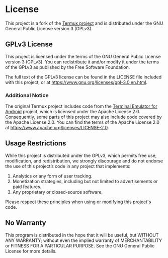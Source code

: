 # License

This project is a fork of the [Termux project](https://github.com/termux/termux-app) and is distributed under the GNU General Public License version 3 (GPLv3).

## GPLv3 License

This project is licensed under the terms of the GNU General Public License version 3 (GPLv3). You can redistribute it and/or modify it under the terms of the GPLv3 as published by the Free Software Foundation.

The full text of the GPLv3 license can be found in the LICENSE file included with this project, or at <https://www.gnu.org/licenses/gpl-3.0.en.html>.

### Additional Notice

The original Termux project includes code from the [Terminal Emulator for Android](https://github.com/jackpal/Android-Terminal-Emulator) project, which is licensed under the Apache License 2.0. Consequently, some parts of this project may also include code covered by the Apache License 2.0. You can find the terms of the Apache License 2.0 at <https://www.apache.org/licenses/LICENSE-2.0>.

## Usage Restrictions

While this project is distributed under the GPLv3, which permits free use, modification, and redistribution, we strongly discourage and do not endorse the use of this project’s code in any project that implements:

1. Analytics or any form of user tracking.
2. Monetization strategies, including but not limited to advertisements or paid features.
3. Any proprietary or closed-source software.

Please respect these principles when using or modifying this project's code.

## No Warranty

This program is distributed in the hope that it will be useful, but WITHOUT ANY WARRANTY; without even the implied warranty of MERCHANTABILITY or FITNESS FOR A PARTICULAR PURPOSE. See the GNU General Public License for more details.
